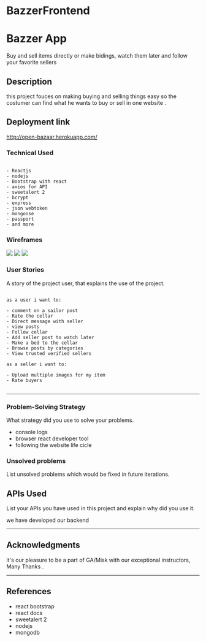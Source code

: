 # BazzerFrontend

# Bazzer App

 Buy and sell items directly or make bidings, watch them later and follow your favorite sellers

## Description

this project fouces on making buying and selling things easy so the costumer can find what he wants to buy or sell in one website .

## Deployment link

http://open-bazaar.herokuapp.com/

### Technical Used 

```

- Reactjs
- nodejs
- Bootstrap with react
- axios for API
- sweetalert 2
- bcrypt
- express
- json webtoken
- mongoose
- passport
- and more

```

### Wireframes

![](./)
![](./)
![](./)

### User Stories

A story of the project user, that explains the use of the project.

```

as a user i want to:

- comment on a sailor post
- Rate the cellar
- Direct message with seller
- view posts
- Follow cellar
- Add seller post to watch later
- Make a bed to the cellar
- Browse posts by categories
- View trusted verified sellers

as a seller i want to:

- Upload multiple images for my item
- Rate buyers


```

---


### Problem-Solving Strategy

What strategy did you use to solve your problems.

- console logs 
- browser react developer tool
- following the website life cicle

### Unsolved problems

List unsolved problems which would be fixed in future iterations.

## APIs Used

List your APIs you have used in this project and explain why did you use it.


we have developed our backend



---

## Acknowledgments

it's our pleasure to be a part of GA/Misk with our exceptional instructors, Many Thanks .

---

 ## References
 - react bootstrap
 - react docs
 - sweetalert 2
 - nodejs
 - mongodb
